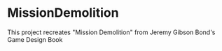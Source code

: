 # MissionDemolition
This project recreates "Mission Demolition" from Jeremy Gibson Bond's Game Design Book

